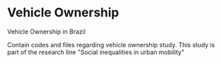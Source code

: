 # Vehicle Ownership
 Vehicle Ownership in Brazil

Contain codes and files regarding vehicle ownership study.
This study is part of the research line "Social inequalities in urban mobility"

